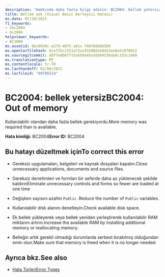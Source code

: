 ```yaml
---
description: 'Hakkında daha fazla bilgi edinin: BC2004: bellek yetersiz'
title: Bellek yok (Visual Basic Derleyici Hatası)
ms.date: 07/20/2015
f1_keywords:
- vbc2004
- bc2004
helpviewer_keywords:
- BC2004
ms.assetid: 6bc0939c-e279-4875-a91c-f4076860b5b9
ms.openlocfilehash: 6cef35c1351a72ac83108d2e8422ee8a5c076022
ms.sourcegitcommit: ddf7edb67715a5b9a45e3dd44536dabc153c1de0
ms.translationtype: MT
ms.contentlocale: tr-TR
ms.lasthandoff: 02/06/2021
ms.locfileid: "99795514"
---
```

# <a name="bc2004-out-of-memory"></a><span data-ttu-id="12a7d-103">BC2004: bellek yetersiz</span><span class="sxs-lookup"><span data-stu-id="12a7d-103">BC2004: Out of memory</span></span>

<span data-ttu-id="12a7d-104">Kullanılabilir olandan daha fazla bellek gerekiyordu.</span><span class="sxs-lookup"><span data-stu-id="12a7d-104">More memory was required than is available.</span></span>

 <span data-ttu-id="12a7d-105">**Hata kimliği:** BC2004</span><span class="sxs-lookup"><span data-stu-id="12a7d-105">**Error ID:** BC2004</span></span>

## <a name="to-correct-this-error"></a><span data-ttu-id="12a7d-106">Bu hatayı düzeltmek için</span><span class="sxs-lookup"><span data-stu-id="12a7d-106">To correct this error</span></span>

- <span data-ttu-id="12a7d-107">Gereksiz uygulamaları, belgeleri ve kaynak dosyaları kapatın.</span><span class="sxs-lookup"><span data-stu-id="12a7d-107">Close unnecessary applications, documents and source files.</span></span>

- <span data-ttu-id="12a7d-108">Gereksiz denetimleri ve formları bir seferde daha az yüklenecek şekilde kaldırın</span><span class="sxs-lookup"><span data-stu-id="12a7d-108">Eliminate unnecessary controls and forms so fewer are loaded at one time</span></span>

- <span data-ttu-id="12a7d-109">Değişken sayısını azaltın `Public` .</span><span class="sxs-lookup"><span data-stu-id="12a7d-109">Reduce the number of `Public` variables.</span></span>

- <span data-ttu-id="12a7d-110">Kullanılabilir disk alanını denetleyin.</span><span class="sxs-lookup"><span data-stu-id="12a7d-110">Check available disk space.</span></span>

- <span data-ttu-id="12a7d-111">Ek bellek yükleyerek veya bellek yeniden yerleştirerek kullanılabilir RAM miktarını artırın.</span><span class="sxs-lookup"><span data-stu-id="12a7d-111">Increase the available RAM by installing additional memory or reallocating memory.</span></span>

- <span data-ttu-id="12a7d-112">Belleğin artık gerekli olmadığı durumlarda serbest bırakılmış olduğundan emin olun.</span><span class="sxs-lookup"><span data-stu-id="12a7d-112">Make sure that memory is freed when it is no longer needed.</span></span>

## <a name="see-also"></a><span data-ttu-id="12a7d-113">Ayrıca bkz.</span><span class="sxs-lookup"><span data-stu-id="12a7d-113">See also</span></span>

- [<span data-ttu-id="12a7d-114">Hata Türleri</span><span class="sxs-lookup"><span data-stu-id="12a7d-114">Error Types</span></span>](../../programming-guide/language-features/error-types.md)
